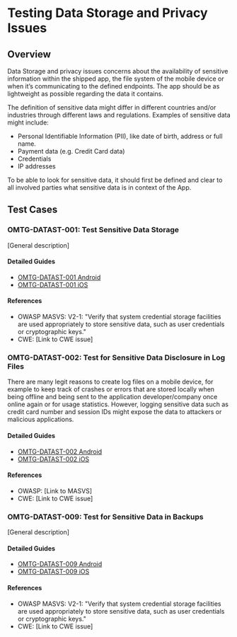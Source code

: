 # Testing Data Storage and Privacy Issues

## Overview

Data Storage and privacy issues concerns about the availability of sensitive information within the shipped app, the file system of the mobile device or when it’s communicating to the defined endpoints. The app should be as lightweight as possible regarding the data it contains.

The definition of sensitive data might differ in different countries and/or industries through different laws and regulations. Examples of sensitive data might include:

- Personal Identifiable Information (PII), like date of birth, address or full name.
- Payment data (e.g. Credit Card data)
- Credentials
- IP addresses

To be able to look for sensitive data, it should first be defined and clear to all involved parties what sensitive data is in context of the App.

## Test Cases

### OMTG-DATAST-001: Test Sensitive Data Storage
[General description]

#### Detailed Guides

- [OMTG-DATAST-001 Android](0x00a_OMTG-DATAST_Android.md#OMTG-DATAST-001)
- [OMTG-DATAST-001 iOS](0x00b_OMTG-DATAST_iOS.md#OMTG-DATAST-001)

#### References

- OWASP MASVS: V2-1: "Verify that system credential storage facilities are used appropriately to store sensitive data, such as user credentials or cryptographic keys."
- CWE: [Link to CWE issue]

### OMTG-DATAST-002: Test for Sensitive Data Disclosure in Log Files
There are many legit reasons to create log files on a mobile device, for example to keep track of crashes or errors that are stored locally when being offline and being sent to the application developer/company once online again or for usage statistics. However, logging sensitive data such as credit card number and session IDs might expose the data to attackers or malicious applications.

#### Detailed Guides

- [OMTG-DATAST-002 Android](0x00a_OMTG-DATAST_Android.md#OMTG-DATAST-002)
- [OMTG-DATAST-002 iOS](0x00b_OMTG-DATAST_iOS.md#OMTG-DATAST-002)

#### References

- OWASP: [Link to MASVS]
- CWE: [Link to CWE issue]

### OMTG-DATAST-009: Test for Sensitive Data in Backups
[General description]

#### Detailed Guides

- [OMTG-DATAST-009 Android](0x00a_OMTG-DATAST_Android.md#OMTG-DATAST-009)
- [OMTG-DATAST-009 iOS](0x00b_OMTG-DATAST_iOS.md#OMTG-DATAST-009)

#### References

- OWASP MASVS: V2-1: "Verify that system credential storage facilities are used appropriately to store sensitive data, such as user credentials or cryptographic keys."
- CWE: [Link to CWE issue]
